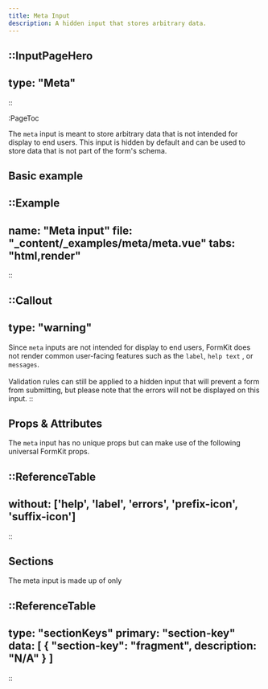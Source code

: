 ```yaml
---
title: Meta Input
description: A hidden input that stores arbitrary data.
---
```


::InputPageHero
---
type: "Meta"
---
::

:PageToc

The `meta` input is meant to store arbitrary data that is not intended for display to end users. This input is hidden by default and can be used to store data that is not part of the form's schema.

## Basic example

::Example
---
name: "Meta input"
file: "_content/_examples/meta/meta.vue"
tabs: "html,render"
---
::


::Callout
---
type: "warning"
---
Since <code>meta</code> inputs are not intended for display to end users, FormKit does not render common user-facing features such as the <code>label</code>, <code>help text</code> , or <code>messages</code>.<br><br>Validation rules can still be applied to a hidden input that will prevent a form from submitting, but please note that the errors will not be displayed on this input.
::

## Props & Attributes

The `meta` input has no unique props but can make use of the following universal
FormKit props.

::ReferenceTable
---
without: ['help', 'label', 'errors', 'prefix-icon', 'suffix-icon']
---
::


## Sections

The meta input is made up of only

::ReferenceTable
---
type: "sectionKeys"
primary: "section-key"
data: [
  {
    "section-key": "fragment",
    description: "N/A"
  }
]
---
::
